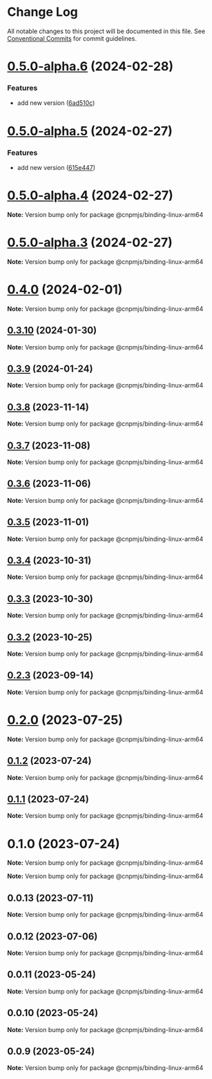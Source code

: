 # Change Log

All notable changes to this project will be documented in this file.
See [Conventional Commits](https://conventionalcommits.org) for commit guidelines.

# [0.5.0-alpha.6](https://github.com/cnpm/rapid/compare/v0.5.0-alpha.1...v0.5.0-alpha.6) (2024-02-28)


### Features

* add new version ([6ad510c](https://github.com/cnpm/rapid/commit/6ad510c65ebd28122a3740a74c2b47e823362d9c))





# [0.5.0-alpha.5](https://github.com/cnpm/rapid/compare/v0.5.0-alpha.1...v0.5.0-alpha.5) (2024-02-27)


### Features

* add new version ([615e447](https://github.com/cnpm/rapid/commit/615e447c3eb652bf671ec9add48cad008e8de23a))





# [0.5.0-alpha.4](https://github.com/cnpm/rapid/compare/v0.5.0-alpha.3...v0.5.0-alpha.4) (2024-02-27)

**Note:** Version bump only for package @cnpmjs/binding-linux-arm64





# [0.5.0-alpha.3](https://github.com/cnpm/rapid/compare/v0.5.0-alpha.2...v0.5.0-alpha.3) (2024-02-27)

**Note:** Version bump only for package @cnpmjs/binding-linux-arm64





# [0.4.0](https://github.com/cnpm/rapid/compare/v0.3.0...v0.4.0) (2024-02-01)

**Note:** Version bump only for package @cnpmjs/binding-linux-arm64





## [0.3.10](https://github.com/cnpm/rapid/compare/v0.3.0...v0.3.10) (2024-01-30)

**Note:** Version bump only for package @cnpmjs/binding-linux-arm64





## [0.3.9](https://github.com/cnpm/rapid/compare/v0.3.0...v0.3.9) (2024-01-24)

**Note:** Version bump only for package @cnpmjs/binding-linux-arm64





## [0.3.8](https://github.com/cnpm/rapid/compare/v0.3.0...v0.3.8) (2023-11-14)

**Note:** Version bump only for package @cnpmjs/binding-linux-arm64





## [0.3.7](https://github.com/cnpm/rapid/compare/v0.3.0...v0.3.7) (2023-11-08)

**Note:** Version bump only for package @cnpmjs/binding-linux-arm64





## [0.3.6](https://github.com/cnpm/rapid/compare/v0.3.0...v0.3.6) (2023-11-06)

**Note:** Version bump only for package @cnpmjs/binding-linux-arm64





## [0.3.5](https://github.com/cnpm/rapid/compare/v0.3.0...v0.3.5) (2023-11-01)

**Note:** Version bump only for package @cnpmjs/binding-linux-arm64





## [0.3.4](https://github.com/cnpm/rapid/compare/v0.3.0...v0.3.4) (2023-10-31)

**Note:** Version bump only for package @cnpmjs/binding-linux-arm64





## [0.3.3](https://github.com/cnpm/rapid/compare/v0.3.0...v0.3.3) (2023-10-30)

**Note:** Version bump only for package @cnpmjs/binding-linux-arm64





## [0.3.2](https://github.com/cnpm/rapid/compare/v0.3.0...v0.3.2) (2023-10-25)

**Note:** Version bump only for package @cnpmjs/binding-linux-arm64





## [0.2.3](https://github.com/cnpm/rapid/compare/v0.2.1...v0.2.3) (2023-09-14)

**Note:** Version bump only for package @cnpmjs/binding-linux-arm64





# [0.2.0](https://github.com/cnpm/rapid/compare/v0.1.2...v0.2.0) (2023-07-25)

**Note:** Version bump only for package @cnpmjs/binding-linux-arm64





## [0.1.2](https://github.com/cnpm/rapid/compare/v0.1.1...v0.1.2) (2023-07-24)

**Note:** Version bump only for package @cnpmjs/binding-linux-arm64





## [0.1.1](https://github.com/cnpm/rapid/compare/v0.1.0...v0.1.1) (2023-07-24)

**Note:** Version bump only for package @cnpmjs/binding-linux-arm64





# 0.1.0 (2023-07-24)

**Note:** Version bump only for package @cnpmjs/binding-linux-arm64







**Note:** Version bump only for package @cnpmjs/binding-linux-arm64





## 0.0.13 (2023-07-11)

**Note:** Version bump only for package @cnpmjs/binding-linux-arm64





## 0.0.12 (2023-07-06)

**Note:** Version bump only for package @cnpmjs/binding-linux-arm64





## 0.0.11 (2023-05-24)

**Note:** Version bump only for package @cnpmjs/binding-linux-arm64





## 0.0.10 (2023-05-24)

**Note:** Version bump only for package @cnpmjs/binding-linux-arm64





## 0.0.9 (2023-05-24)

**Note:** Version bump only for package @cnpmjs/binding-linux-arm64
